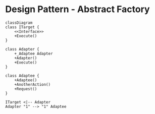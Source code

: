 # Design Pattern - Abstract Factory

```mermaid
classDiagram
class ITarget {
    <<Interface>>
    +Execute()
}

class Adapter {
    +_Adaptee Adapter
    +Adapter()
    +Execute()
}

class Adaptee {
    +Adaptee()
    +AnotherAction()
    +Request()
}

ITarget <|-- Adapter
Adapter "1" --> "1" Adaptee
```



